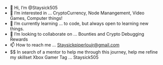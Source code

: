 - 👋 Hi, I’m @Staysick505
- 👀 I’m interested in ... CryptoCurrency, Node Manangement, Video Games, Computer things!
- 🌱 I’m currently learning ... to code, but always open to learning new things.
- 💞️ I’m looking to collaborate on ... Bounties and Crypto Debugging Rewards
- 📫 How to reach me ... Staysickpiperloujr@gmail.com
- $$ In search of a mentor to help me through this journey,  help me refine my skillset
Xbox Gamer Tag ... Staysick505
<!---
Staysick505/Staysick505 is a ✨ special ✨ repository because its `README.md` (this file) appears on your GitHub profile.
You can click the Preview link to take a look at your changes.
--->
